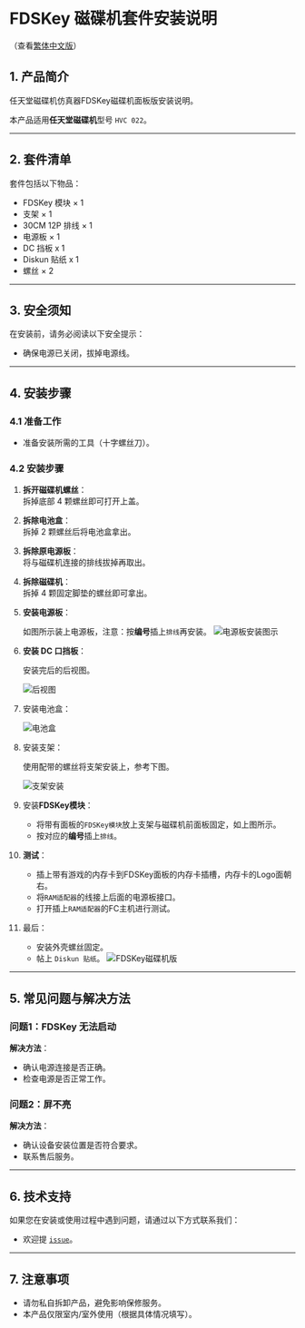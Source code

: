 # FDSKey 磁碟机套件安装说明

（查看[繁体中文版](README_CHT.md)）

## 1. 产品简介

任天堂磁碟机仿真器FDSKey磁碟机面板版安装说明。

本产品适用**任天堂磁碟机**型号 `HVC 022`。

---

## 2. 套件清单

套件包括以下物品：

- FDSKey 模块 × 1  
- 支架 × 1
- 30CM 12P 排线 × 1
- 电源板 × 1
- DC 挡板 x 1
- Diskun 贴纸 x 1
- 螺丝 × 2

---

## 3. 安全须知

在安装前，请务必阅读以下安全提示：

- 确保电源已关闭，拔掉电源线。

---

## 4. 安装步骤

### 4.1 准备工作

- 准备安装所需的工具（十字螺丝刀）。

### 4.2 安装步骤

1. **拆开磁碟机螺丝**：  
   拆掉底部 4 颗螺丝即可打开上盖。

1. **拆除电池盒**：  
   拆掉 2 颗螺丝后将电池盒拿出。

1. **拆除原电源板**：  
   将与磁碟机连接的排线拔掉再取出。

1. **拆除磁碟机**：  
   拆掉 4 颗固定脚垫的螺丝即可拿出。

1. **安装电源板**：

   如图所示装上电源板，注意：按**编号**插上`排线`再安装。
   ![电源板安装图示](./images/powerboard.jpg)

1. **安装 DC 口挡板**：

   安装完后的后视图。

   ![后视图](./images/dc_back.jpg)

1. 安装电池盒：

   ![电池盒](./images/battery.jpg)

1. 安装支架：

   使用配带的螺丝将支架安装上，参考下图。

   ![支架安装](./images/stand.jpg)

1. 安装**FDSKey模块**：

   - 将带有面板的`FDSKey模块`放上支架与磁碟机前面板固定，如上图所示。
   - 按对应的**编号**插上`排线`。

1. **测试**：

   - 插上带有游戏的内存卡到FDSKey面板的内存卡插槽，内存卡的Logo面朝右。
   - 将`RAM适配器`的线接上后面的电源板接口。
   - 打开插上`RAM适配器`的FC主机进行测试。

1. 最后：

   - 安装外壳螺丝固定。
   - 帖上 `Diskun 贴纸`。
   ![FDSKey磁碟机版](./images/fdskey_disk_ver.jpg)

---

## 5. 常见问题与解决方法

### 问题1：FDSKey 无法启动  

**解决方法**：  
- 确认电源连接是否正确。  
- 检查电源是否正常工作。

### 问题2：屏不亮

**解决方法**：  
- 确认设备安装位置是否符合要求。  
- 联系售后服务。

---

## 6. 技术支持

如果您在安装或使用过程中遇到问题，请通过以下方式联系我们：  
- 欢迎提 [`issue`](https://github.com/retrodiy/fdskey-disk-ver/issues)。

---

## 7. 注意事项

- 请勿私自拆卸产品，避免影响保修服务。
- 本产品仅限室内/室外使用（根据具体情况填写）。
